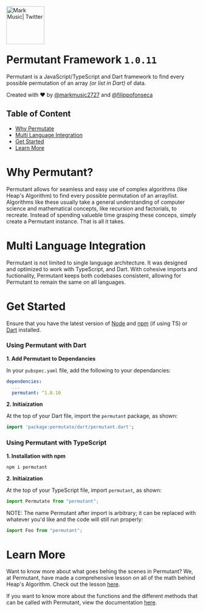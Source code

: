 <img align="left" alt="Mark Music| Twitter" width="100px" src="https://i.ibb.co/tMhqBMs/permutate.png" /> 

<br>
<br>
<br>
<br>
<br>

# Permutant Framework `1.0.11`

Permutant is a JavaScript/TypeScript and Dart framework to find every possible permutation of an array _(or list in Dart)_ of data.

Created with ❤️ by [@markmusic2727](https://twitter.com/MarkMusic2727) and [@filippofonseca](https://twitter.com/FilippoFonseca) 

## Table of Content
  - [Why Permutate](#why-permutate)
  - [Multi Language Integration](#multi-language-integration)
  - [Get Started](#get-started)
  - [Learn More](#learn-more)

# Why Permutant?

Permutant allows for seamless and easy use of complex algorithms (like Heap's Algorithm) to find every possible permutation of an array/list. Algorithms like these usually take a general understanding of computer science and mathematical concepts, like recursion and factorials, to recreate. Instead of spending valueble time grasping these conceps, simply create a Permutant instance. That is all it takes.


# Multi Language Integration

Permutant is not limited to single language architecture. It was designed and optimized to work with TypeScript, and Dart. With cohesive imports and fuctionality, Permutant keeps both codebases consistent, allowing for Permutant to remain the same on all languages. 

# Get Started

Ensure that you have the latest version of [Node](https://nodejs.org/en/) and [npm](https://www.npmjs.com/) (if using TS) or [Dart](https://dart.dev/) installed.

### Using Permutant with Dart

__1. Add Permutant to Dependancies__

In your `pubspec.yaml` file, add the following to your dependancies:

```yaml
dependencies:
  ...
  permutant: ^1.0.10
```

__2. Initiaization__

At the top of your Dart file, import the `permutant` package, as shown:

```dart
import 'package:permutate/dart/permutant.dart';
```

### Using Permutant with TypeScript

__1. Installation with npm__

```
npm i permutant
```

__2. Initiaization__

At the top of your TypeScript file, import `permutant`, as shown:

```ts
import Permutate from "permutant";
```

NOTE: The name Permutant after import is arbitrary; it can be replaced with whatever you'd like and the code will still run properly:

```ts
import Foo from "permutant";
```

# Learn More

Want to know more about what goes behing the scenes in Permutant? We, at Permutant, have made a comprehensive lesson on all of the math behind Heap's Algorithm. Check out the lesson [here](https://github.com/markmusic2727/permutate/blob/master/extras/lesson.md).

If you want to know more about the functions and the different methods that can be called with Permutant, view the documentation [here](https://github.com/markmusic2727/permutate/blob/master/extras/documentation.md).
